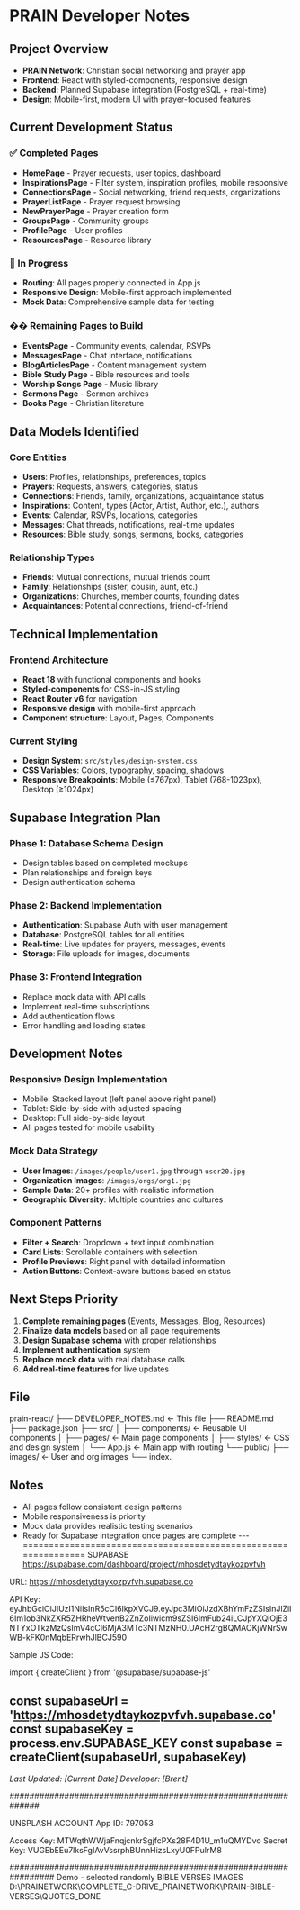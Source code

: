 # PRAIN Developer Notes

## Project Overview
- **PRAIN Network**: Christian social networking and prayer app
- **Frontend**: React with styled-components, responsive design
- **Backend**: Planned Supabase integration (PostgreSQL + real-time)
- **Design**: Mobile-first, modern UI with prayer-focused features

## Current Development Status

### ✅ Completed Pages
- **HomePage** - Prayer requests, user topics, dashboard
- **InspirationsPage** - Filter system, inspiration profiles, mobile responsive
- **ConnectionsPage** - Social networking, friend requests, organizations
- **PrayerListPage** - Prayer request browsing
- **NewPrayerPage** - Prayer creation form
- **GroupsPage** - Community groups
- **ProfilePage** - User profiles
- **ResourcesPage** - Resource library

### 🔄 In Progress
- **Routing**: All pages properly connected in App.js
- **Responsive Design**: Mobile-first approach implemented
- **Mock Data**: Comprehensive sample data for testing

### �� Remaining Pages to Build
- **EventsPage** - Community events, calendar, RSVPs
- **MessagesPage** - Chat interface, notifications
- **BlogArticlesPage** - Content management system
- **Bible Study Page** - Bible resources and tools
- **Worship Songs Page** - Music library
- **Sermons Page** - Sermon archives
- **Books Page** - Christian literature

## Data Models Identified

### Core Entities
- **Users**: Profiles, relationships, preferences, topics
- **Prayers**: Requests, answers, categories, status
- **Connections**: Friends, family, organizations, acquaintance status
- **Inspirations**: Content, types (Actor, Artist, Author, etc.), authors
- **Events**: Calendar, RSVPs, locations, categories
- **Messages**: Chat threads, notifications, real-time updates
- **Resources**: Bible study, songs, sermons, books, categories

### Relationship Types
- **Friends**: Mutual connections, mutual friends count
- **Family**: Relationships (sister, cousin, aunt, etc.)
- **Organizations**: Churches, member counts, founding dates
- **Acquaintances**: Potential connections, friend-of-friend

## Technical Implementation

### Frontend Architecture
- **React 18** with functional components and hooks
- **Styled-components** for CSS-in-JS styling
- **React Router v6** for navigation
- **Responsive design** with mobile-first approach
- **Component structure**: Layout, Pages, Components

### Current Styling
- **Design System**: `src/styles/design-system.css`
- **CSS Variables**: Colors, typography, spacing, shadows
- **Responsive Breakpoints**: Mobile (≤767px), Tablet (768-1023px), Desktop (≥1024px)

## Supabase Integration Plan

### Phase 1: Database Schema Design
- Design tables based on completed mockups
- Plan relationships and foreign keys
- Design authentication schema

### Phase 2: Backend Implementation
- **Authentication**: Supabase Auth with user management
- **Database**: PostgreSQL tables for all entities
- **Real-time**: Live updates for prayers, messages, events
- **Storage**: File uploads for images, documents

### Phase 3: Frontend Integration
- Replace mock data with API calls
- Implement real-time subscriptions
- Add authentication flows
- Error handling and loading states

## Development Notes

### Responsive Design Implementation
- Mobile: Stacked layout (left panel above right panel)
- Tablet: Side-by-side with adjusted spacing
- Desktop: Full side-by-side layout
- All pages tested for mobile usability

### Mock Data Strategy
- **User Images**: `/images/people/user1.jpg` through `user20.jpg`
- **Organization Images**: `/images/orgs/org1.jpg`
- **Sample Data**: 20+ profiles with realistic information
- **Geographic Diversity**: Multiple countries and cultures

### Component Patterns
- **Filter + Search**: Dropdown + text input combination
- **Card Lists**: Scrollable containers with selection
- **Profile Previews**: Right panel with detailed information
- **Action Buttons**: Context-aware buttons based on status

## Next Steps Priority

1. **Complete remaining pages** (Events, Messages, Blog, Resources)
2. **Finalize data models** based on all page requirements
3. **Design Supabase schema** with proper relationships
4. **Implement authentication** system
5. **Replace mock data** with real database calls
6. **Add real-time features** for live updates

## File 

prain-react/
├── DEVELOPER_NOTES.md ← This file
├── README.md
├── package.json
├── src/
│ ├── components/ ← Reusable UI components
│ ├── pages/ ← Main page components
│ ├── styles/ ← CSS and design system
│ └── App.js ← Main app with routing
└── public/
├── images/ ← User and org images
└── index.

## Notes
- All pages follow consistent design patterns
- Mobile responsiveness is priority
- Mock data provides realistic testing scenarios
- Ready for Supabase integration once pages are complete
--- ===============================================================
SUPABASE
https://supabase.com/dashboard/project/mhosdetydtaykozpvfvh

URL: https://mhosdetydtaykozpvfvh.supabase.co

API Key: 
eyJhbGciOiJIUzI1NiIsInR5cCI6IkpXVCJ9.eyJpc3MiOiJzdXBhYmFzZSIsInJlZiI6Im1ob3NkZXR5ZHRheWtvenB2ZnZoIiwicm9sZSI6ImFub24iLCJpYXQiOjE3NTYxOTkzMzQsImV4cCI6MjA3MTc3NTMzNH0.UAcH2rgBQMAOKjWNrSwWB-kFK0nMqbERrwhJlBCJ590

Sample JS Code:

import { createClient } from '@supabase/supabase-js'

const supabaseUrl = 'https://mhosdetydtaykozpvfvh.supabase.co'
const supabaseKey = process.env.SUPABASE_KEY
const supabase = createClient(supabaseUrl, supabaseKey)
---
*Last Updated: [Current Date]*
*Developer: [Brent]*

##############################################################

UNSPLASH ACCOUNT
App ID:  797053

Access Key:  MTWqthWWjaFnqjcnkrSgjfcPXs28F4D1U_m1uQMYDvo
Secret Key:  VUGEbEEu7lksFgIAvVssrphBUnnHizsLxyU0FPuIrM8


#################################################################
Demo - selected randomly
BIBLE VERSES IMAGES
D:\PRAINETWORK\COMPLETE_C-DRIVE_PRAINETWORK\PRAIN-BIBLE-VERSES\QUOTES_DONE